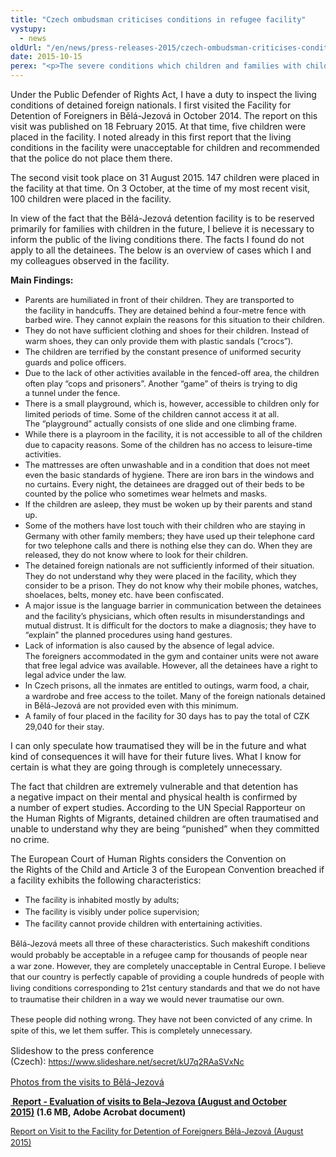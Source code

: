 ```yaml
---
title: "Czech ombudsman criticises conditions in refugee facility"
vystupy:
  - news
oldUrl: "/en/news/press-releases-2015/czech-ombudsman-criticises-conditions-in-refugee-facility/"
date: 2015-10-15
perex: "<p>The severe conditions which children and families with children have to endure in Bělá-Jezová constitute a violation of the European Convention on Human Rights and the Convention on the Rights of the Child. Objectively speaking, children in the facility have worse living conditions than inmates in Czech prisons. Bělá-Jezová is a former military facility where the living conditions are, in many ways, much worse than those in Czech prisons. Prison inmates are people who committed a crime and were convicted for it. On the other hand, the people in Bělá have not been convicted of any crime and no sentence has been imposed on them. The fact that hundreds of children are detained in this facility goes against our notion of the Czech Republic as a civilised country. </p>"
---
```


<!-- imported from the old website -->

<p>Under the Public Defender of Rights Act, I have a duty to inspect the living conditions of detained foreign nationals. I first visited the Facility for Detention of Foreigners in Bělá-Jezová in October 2014. The report on this visit was published on 18 February 2015. At that time, five children were placed in the facility. I noted already in this first report that the living conditions in the facility were unacceptable for children and recommended that the police do not place them there.</p><p>The second visit took place on 31 August 2015. 147 children were placed in the facility at that time. On 3 October, at the time of my most recent visit, 100 children were placed in the facility.</p><p>In view of the fact that the Bělá-Jezová detention facility is to be reserved primarily for families with children in the future, I believe it is necessary to inform the public of the living conditions there. The facts I found do not apply to all the detainees. The below is an overview of cases which I and my colleagues observed in the facility.</p><p><b>Main Findings:</b></p><ul><li><span style="line-height: 17.92px; font-size: 12.8px;">Parents are humiliated in front of their children. They are transported to the facility in handcuffs. They are detained behind a four-metre fence with barbed wire. They cannot explain the reasons for this situation to their children.</span></li><li><span style="line-height: 17.92px; font-size: 12.8px;">They do not have sufficient clothing and shoes for their children. Instead of warm shoes, they can only provide them with plastic sandals (“crocs”).</span></li><li><span style="line-height: 17.92px; font-size: 12.8px;">The children are terrified by the constant presence of uniformed security guards and police officers.</span></li><li><span style="line-height: 17.92px; font-size: 12.8px;">Due to the lack of other activities available in the fenced-off area, the children often play “cops and prisoners”. Another “game” of theirs is trying to dig a tunnel under the fence.</span></li><li><span style="line-height: 17.92px; font-size: 12.8px;">There is a small playground, which is, however, accessible to children only for limited periods of time. Some of the children cannot access it at all. The “playground” actually consists of one slide and one climbing frame.</span></li><li><span style="line-height: 17.92px; font-size: 12.8px;">While there is a playroom in the facility, it is not accessible to all of the children due to capacity reasons. Some of the children has no access to leisure-time activities.</span></li><li><span style="line-height: 17.92px; font-size: 12.8px;">The mattresses are often unwashable and in a condition that does not meet even the basic standards of hygiene. There are iron bars in the windows and no curtains. Every night, the detainees are dragged out of their beds to be counted by the police who sometimes wear helmets and masks.</span></li><li><span style="line-height: 17.92px; font-size: 12.8px;">If the children are asleep, they must be woken up by their parents and stand up.</span></li><li><span style="line-height: 17.92px; font-size: 12.8px;">Some of the mothers have lost touch with their children who are staying in Germany with other family members; they have used up their telephone card for two telephone calls and there is nothing else they can do. When they are released, they do not know where to look for their children.</span></li><li><span style="line-height: 17.92px; font-size: 12.8px;">The detained foreign nationals are not sufficiently informed of their situation. They do not understand why they were placed in the facility, which they consider to be a prison. They do not know why their mobile phones, watches, shoelaces, belts, money etc. have been confiscated.</span></li><li><span style="line-height: 17.92px; font-size: 12.8px;">A major issue is the language barrier in communication between the detainees and the facility’s physicians, which often results in misunderstandings and mutual distrust. It is difficult for the doctors to make a diagnosis; they have to “explain” the planned procedures using hand gestures.</span></li><li><span style="line-height: 17.92px; font-size: 12.8px;">Lack of information is also caused by the absence of legal advice. The foreigners accommodated in the gym and container units were not aware that free legal advice was available. However, all the detainees have a right to legal advice under the law.</span></li><li><span style="line-height: 17.92px; font-size: 12.8px;">In Czech prisons, all the inmates are entitled to outings, warm food, a chair, a wardrobe and free access to the toilet. Many of the foreign nationals detained in Bělá-Jezová are not provided even with this minimum.</span></li><li><span style="line-height: 17.92px; font-size: 12.8px;">A family of four placed in the facility for 30 days has to pay the total of CZK 29,040 for their stay.</span></li></ul><p>I can only speculate how traumatised they will be in the future and what kind of consequences it will have for their future lives. What I know for certain is what they are going through is completely unnecessary.</p><p>The fact that children are extremely vulnerable and that detention has a negative impact on their mental and physical health is confirmed by a number of expert studies. According to the UN Special Rapporteur on the Human Rights of Migrants, detained children are often traumatised and unable to understand why they are being “punished” when they committed no crime.</p><p>The European Court of Human Rights considers the Convention on the Rights of the Child and Article 3 of the European Convention breached if a facility exhibits the following characteristics:</p><ul><li><span style="font-size: 12.8px; line-height: 17.92px; background-color: initial;">The facility is inhabited mostly by adults;</span></li><li><span style="line-height: 17.92px; font-size: 12.8px;">The facility is visibly under police supervision;</span></li><li><span style="line-height: 17.92px; font-size: 12.8px;">The facility cannot provide children with entertaining activities.</span></li></ul><p><span style="font-size: 12.8px; line-height: 17.92px; background-color: initial;">Bělá-Jezová meets all three of these characteristics. Such makeshift conditions would probably be acceptable in a refugee camp for thousands of people near a war zone. However, they are completely unacceptable in Central Europe. I believe that our country is perfectly capable of providing a couple hundreds of people with living conditions corresponding to 21st century standards and that we do not have to traumatise their children in a way we would never traumatise our own.</span></p><p><span style="font-size: 12.8px; line-height: 17.92px; background-color: initial;"></span><span style="line-height: 17.92px; font-size: 12.8px;">These people did nothing wrong. They have not been convicted of any crime. In spite of this, we let them suffer. This is completely unnecessary.</span></p><p>Slideshow to the press conference (Czech): <a href="https://www.slideshare.net/secret/kU7q2RAaSVxNc" style="line-height: 17.92px; font-size: 12.8px;">https://www.slideshare.net/secret/kU7q2RAaSVxNc</a></p><p><a href="https://goo.gl/photos/rb62TT7nxZbXFrF98" target="_blank">Photos from the visits to Bělá-Jezová</a></p><p><b><a title="Opening in a new window" href="/uploads-import/ochrana_osob/ZARIZENI/Zarizeni_pro_cizince/Report_Bela-Jezova.pdf" target="_blank"><img alt="" src="https://www.ochrance.cz/typo3/ext/od_linkdesc/icons/pdf.gif" class="od_linkdesc_icon" /> Report - Evaluation of visits to Bela-Jezova (August and October 2015)</a> (1.6 MB, Adobe Acrobat document)</b></p><p><a href="/uploads-import/ochrana_osob/ZARIZENI/Zarizeni_pro_cizince/Report_Bela-Jezova-august-2015.pdf" target="_blank" style="font-size: 12.8px; line-height: 17.92px;">Report on Visit to the Facility for Detention of Foreigners Bělá-Jezová (August 2015)</a></p><p></p>
